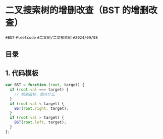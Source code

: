 
# 二叉搜索树的增删改查（BST 的增删改查）


`#BST` `#leetcode`  `#二叉树/二叉搜索树`   `#2024/09/08` 


## 目录
<!-- toc -->
 ## 1. 代码模板 

```javascript
var BST = function (root, target) {
  if (root.val === target) {
    // 找到目标，做点什么
  }
  if (root.val < target) {
    BST(root.right, target);
  }
  if (root.val > target) {
    BST(root.left, target);
  }
};
```


